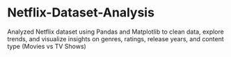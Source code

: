# Netflix-Dataset-Analysis
Analyzed Netflix dataset using Pandas and Matplotlib to clean data, explore trends, and visualize insights on genres, ratings, release years, and content type (Movies vs TV Shows)
